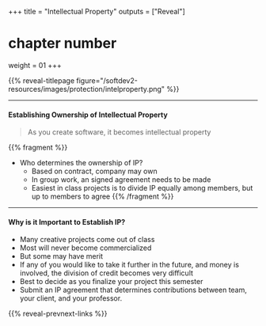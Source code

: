 +++
title = "Intellectual Property"
outputs = ["Reveal"]
# chapter number
weight = 01
+++

{{% reveal-titlepage figure="/softdev2-resources/images/protection/intelproperty.png" %}}

---

#### Establishing Ownership of Intellectual Property

> As you create software, it becomes intellectual property

{{% fragment %}} 

- Who determines the ownership of IP?
  - Based on contract, company may own
  - In group work, an signed agreement needs to be made
  - Easiest in class projects is to divide IP equally among members, but up to members to agree
{{% /fragment %}}

---

#### Why is it Important to Establish IP?

- Many creative projects come out of class
- Most will never become commercialized
- But some may have merit
- If any of you would like to take it further in the future, and money is involved, the division of credit becomes very difficult
- Best to decide as you finalize your project this semester
- Submit an IP agreement that determines contributions between team, your client, and your professor.

{{% reveal-prevnext-links %}}


